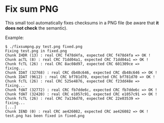 # Fix sum PNG

This small tool automatically fixes checksums in a PNG file (be aware that **it does not check** the semantic).

Example:
```
$ ./fixsumpng.py test.png fixed.png
Fixing test.png in fixed.png
Chunk IHDR (13) : real CRC f478d4fa, expected CRC f478d4fa => OK !
Chunk acTL (8) : real CRC 71dd04a1, expected CRC 71dd04a1 => OK !
Chunk fcTL (26) : real CRC 8ac08d97, expected CRC 601309ce => fixing...
Chunk IDAT (32768) : real CRC db48c646, expected CRC db48c646 => OK !
Chunk IDAT (9612) : real CRC bf781d70, expected CRC bf781d70 => OK !
Chunk fcTL (26) : real CRC 525e4876, expected CRC f23dd48e => fixing...
Chunk fdAT (32772) : real CRC fb7dde6c, expected CRC fb7dde6c => OK !
Chunk fdAT (32420) : real CRC e1057c91, expected CRC e1057c91 => OK !
Chunk fcTL (26) : real CRC 7a136d70, expected CRC 22e03539 => fixing...
[...]
Chunk IEND (0) : real CRC ae426082, expected CRC ae426082 => OK !
test.png has been fixed in fixed.png
```
